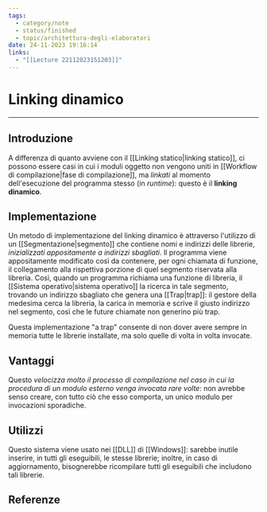 ```yaml
---
tags:
  - category/note
  - status/finished
  - topic/architettura-degli-elaboratori
date: 24-11-2023 19:16:14
links:
  - "[[Lecture 22112023151203]]"
---
```

# Linking dinamico
---
## Introduzione
A differenza di quanto avviene con il [[Linking statico|linking statico]], ci possono essere casi in cui i moduli oggetto non vengono uniti in [[Workflow di compilazione|fase di compilazione]], ma _linkati_ al momento dell'esecuzione del programma stesso (in _runtime_): questo è il **linking dinamico**.

## Implementazione
Un metodo di implementazione del linking dinamico è attraverso l'utilizzo di un [[Segmentazione|segmento]] che contiene nomi e indirizzi delle librerie, _inizializzati appositamente a indirizzi sbagliati_. Il programma viene appositamente modificato così da contenere, per ogni chiamata di funzione, il collegamento alla rispettiva porzione di quel segmento riservata alla libreria. Così, quando un programma richiama una funzione di libreria, il [[Sistema operativo|sistema operativo]] la ricerca in tale segmento, trovando un indirizzo sbagliato che genera una [[Trap|trap]]: il gestore della medesima cerca la libreria, la carica in memoria e scrive il giusto indirizzo nel segmento, così che le future chiamate non generino più trap.

Questa implementazione "a trap" consente di non dover avere sempre in memoria tutte le librerie installate, ma solo quelle di volta in volta invocate.

## Vantaggi
Questo _velocizza molto il processo di compilazione nel caso in cui la procedura di un modulo esterno venga invocata rare volte_: non avrebbe senso creare, con tutto ciò che esso comporta, un unico modulo per invocazioni sporadiche.

## Utilizzi
Questo sistema viene usato nei [[DLL]] di [[Windows]]: sarebbe inutile inserire, in tutti gli eseguibili, le stesse librerie; inoltre, in caso di aggiornamento, bisognerebbe ricompilare tutti gli eseguibili che includono tali librerie.

## Referenze